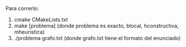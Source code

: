Para correrlo: 
1. cmake CMakeLists.txt 
2. make [problema] (donde problema es exacto, blocal, hconstructiva, mheuristica)
3. ./problema grafo.txt (donde grafo.txt tiene el formato del enunciado)

